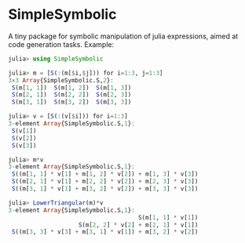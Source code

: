 # SimpleSymbolic

A tiny package for symbolic manipulation of julia expressions, aimed at code
generation tasks.  Example:

```julia
julia> using SimpleSymbolic

julia> m = [S(:(m[$i,$j])) for i=1:3, j=1:3]
3×3 Array{SimpleSymbolic.S,2}:
 S(m[1, 1])  S(m[1, 2])  S(m[1, 3])
 S(m[2, 1])  S(m[2, 2])  S(m[2, 3])
 S(m[3, 1])  S(m[3, 2])  S(m[3, 3])

julia> v = [S(:(v[$i])) for i=1:3]
3-element Array{SimpleSymbolic.S,1}:
 S(v[1])
 S(v[2])
 S(v[3])

julia> m*v
3-element Array{SimpleSymbolic.S,1}:
 S((m[1, 1] * v[1] + m[1, 2] * v[2]) + m[1, 3] * v[3])
 S((m[2, 1] * v[1] + m[2, 2] * v[2]) + m[2, 3] * v[3])
 S((m[3, 1] * v[1] + m[3, 2] * v[2]) + m[3, 3] * v[3])

julia> LowerTriangular(m)*v
3-element Array{SimpleSymbolic.S,1}:
                                     S(m[1, 1] * v[1])
                    S(m[2, 2] * v[2] + m[2, 1] * v[1])
 S((m[3, 3] * v[3] + m[3, 1] * v[1]) + m[3, 2] * v[2])
```
